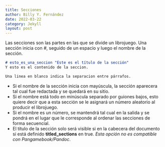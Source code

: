 ```yaml
---
title: Secciones
author: Billy Y. Fernández
date: 2022-03-22
category: Jekyll
layout: post
---
```


Las secciones son las partes en las que se divide un librojuego. Una sección inicia con *#*, seguido de un espacio y luego el nombre de la sección.

~~~markdown
# esto_es_una_seccion "Este es el título de la sección"
Y esto es el contenido de la seccion.

Una linea en blanco indica la separacion entre párrafos.
~~~

- Si el nombre de la sección inicia con mayúscula, la sección aparecera tal cual fue redactada y se quedará en su sitio.
- Si el nombre está todo en minúscula separado por guiones bajos, esto quiere decir que a esta sección se le asignará un número aleatorio al producir el librojuego.
- Si el nombre es un número, se mantendrá tal cual en la salida y se pondrá en el lugar que le corresponde al ordenar las secciones de forma secuencial.
- El título de la sección solo será visible si en la cabecera del documento si está definido **titled_sections** en true. *Esta opción no es compatible con Pangamebook/Pandoc*.

